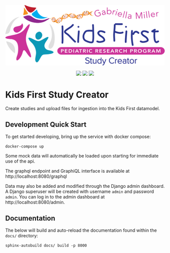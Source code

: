 <p align="center">
  <img src="docs/_static/images/study_creator.svg" alt="study creator logo" width="660px">
</p>
<p align="center">
  <a href="https://github.com/kids-first/kf-api-study-creator/blob/master/LICENSE"><img src="https://img.shields.io/github/license/kids-first/kf-api-study-creator.svg?style=for-the-badge"></a>
  <a href="https://kids-first.github.io/kf-api-study-creator/"><img src="https://img.shields.io/readthedocs/pip.svg?style=for-the-badge"></a>
  <a href="https://circleci.com/gh/kids-first/kf-api-study-creator"><img src="https://img.shields.io/circleci/project/github/kids-first/kf-api-study-creator.svg?style=for-the-badge"></a>
</p>

# Kids First Study Creator

Create studies and upload files for ingestion into the Kids First datamodel.

## Development Quick Start

To get started developing, bring up the service with docker compose:
```
docker-compose up
```

Some mock data will automatically be loaded upon starting for immediate use
of the api.

The graphql endpoint and GraphiQL interface is available at
http://localhost:8080/graphql

Data may also be added and modified through the Django admin dashboard.
A Django superuser will be created with username `admin` and password `admin`.
You can log in to the admin dashboard at http://localhost:8080/admin.

## Documentation

The below will build and auto-reload the documentation found within the
`docs/` directory:
```
sphinx-autobuild docs/ build -p 8000
```
